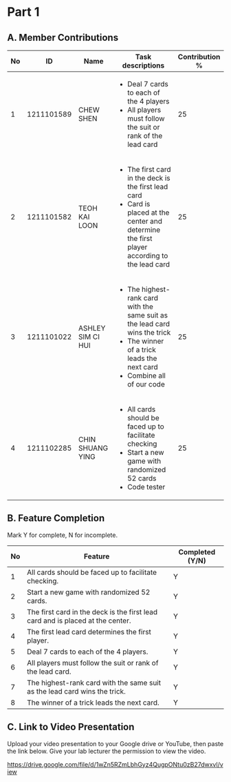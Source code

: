 # Part 1

## A. Member Contributions

No | ID         | Name              | Task descriptions | Contribution %
-- | ---------- | ------------------| ----------------- | --------------
1  | 1211101589 | CHEW SHEN         |<ul><li>Deal 7 cards to each of the 4 players</li><li>All players must follow the suit or rank of the lead card</li></ul>|     25
2  | 1211101582 | TEOH KAI LOON     |<ul><li>The first card in the deck is the first lead card</li><li>Card is placed at the center and determine the first player according to the lead card</li></ul>|     25
3  | 1211101022 | ASHLEY SIM CI HUI |<ul><li>The highest-rank card with the same suit as the lead card wins the trick</li><li>The winner of a trick leads the next card</li><li>Combine all of our code</li>|     25
4  | 1211102285 | CHIN SHUANG YING  |<ul><li>All cards should be faced up to facilitate checking</li><li>Start a new game with randomized 52 cards</li><li>Code tester</li></ul>|     25


## B. Feature Completion

Mark Y for complete, N for incomplete.

No | Feature                                                                         | Completed (Y/N)
-- | ------------------------------------------------------------------------------- | ---------------
1  | All cards should be faced up to facilitate checking.                            |      Y
2  | Start a new game with randomized 52 cards.                                      |      Y
3  | The first card in the deck is the first lead card and is placed at the center.  |      Y
4  | The first lead card determines the first player.                                |      Y  
5  | Deal 7 cards to each of the 4 players.                                          |      Y     
6  | All players must follow the suit or rank of the lead card.                      |      Y   
7  | The highest-rank card with the same suit as the lead card wins the trick.       |      Y    
8  | The winner of a trick leads the next card.                                      |      Y


## C. Link to Video Presentation

Upload your video presentation to your Google drive or YouTube, then paste the link below. Give your lab lecturer the permission to view the video.

https://drive.google.com/file/d/1wZn5RZmLbhGyz4QugpONtu0zB27dwxvl/view
